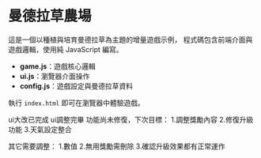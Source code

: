 # 曼德拉草農場

這是一個以種植與培育曼德拉草為主題的增量遊戲示例，
程式碼包含前端介面與遊戲邏輯，使用純 JavaScript 編寫。

- **game.js**：遊戲核心邏輯
- **ui.js**：瀏覽器介面操作
- **config.js**：遊戲設定與曼德拉草資料

執行 `index.html` 即可在瀏覽器中體驗遊戲。

ui大改已完成
ui調整完畢
功能尚未修復，下次目標：
1.調整獎勵內容
2.修復升級功能
3.天氣設定整合

其它需要調整：
1.數值
2.無用獎勵需刪除
3.確認升級效果都有正常運作